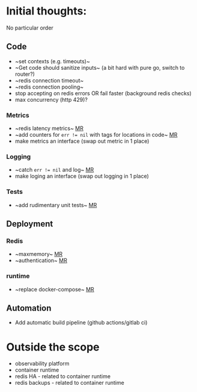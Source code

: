 # Initial thoughts:

No particular order

## Code
* ~set contexts (e.g. timeouts)~
* ~Get code should sanitize inputs~ (a bit hard with pure go, switch to router?)
* ~redis connection timeout~
* ~redis connection pooling~
* stop accepting on redis errors OR fail faster (background redis checks)
* max concurrency (http 429)?

### Metrics
* ~redis latency metrics~ [MR](https://github.com/tnosaj/lang_challenge/pull/2)
* ~add counters for `err != nil` with tags for locations in code~ [MR](https://github.com/tnosaj/lang_challenge/pull/2)
* make metrics an interface (swap out metric in 1 place)

### Logging
* ~catch `err != nil` and log~ [MR](https://github.com/tnosaj/lang_challenge/pull/3)
* make loging an interface (swap out logging in 1 place)

### Tests
* ~add rudimentary unit tests~ [MR](https://github.com/tnosaj/lang_challenge/pull/1)

## Deployment

### Redis
* ~maxmemory~ [MR](https://github.com/tnosaj/lang_challenge/pull/4)
* ~authentication~ [MR](https://github.com/tnosaj/lang_challenge/pull/4)

### runtime
* ~replace docker-compose~ [MR](https://github.com/tnosaj/lang_challenge/pull/4)

## Automation
* Add automatic build pipeline (github actions/gitlab ci)

# Outside the scope
* observability platform
* container runtime
* redis HA - related to container runtime
* redis backups - related to container runtime

